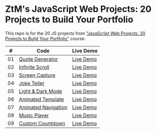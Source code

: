 # ZtM's JavaScript Web Projects: 20 Projects to Build Your Portfolio

This repo is for the 20 JS projects from ["JavaScript Web Projects: 20 Projects to Build Your Portfolio"](https://www.udemy.com/course/javascript-web-projects-to-build-your-portfolio-resume/) course.

|  #  | Code                                                                                                         | Live Demo                                                      |
| :-: | ------------------------------------------------------------------------------------------------------------ | -------------------------------------------------------------- |
| 01  | [Quote Generator](https://github.com/bayramhayri/ztm-20-JS-Projects/tree/master/01-quote-generator/)         | [Live Demo](https://dazzling-fermat-b39835.netlify.app/)       |
| 02  | [Infinite Scroll](https://github.com/bayramhayri/ztm-20-JS-Projects/tree/master/02-infinite-scroll/)         | [Live Demo](https://gifted-johnson-b39173.netlify.app/)        |
| 03  | [Screen Capture](https://github.com/bayramhayri/ztm-20-JS-Projects/tree/master/03-screen-capture/)           | [Live Demo](https://goofy-agnesi-c8ab9a.netlify.app/)          |
| 04  | [Joke Teller](https://github.com/bayramhayri/ztm-20-JS-Projects/tree/master/04-joke-teller/)                 | [Live Demo](https://pedantic-volhard-3e8612.netlify.app/)      |
| 05  | [Light & Dark Mode](https://github.com/bayramhayri/ztm-20-JS-Projects/tree/master/05-light-dark-mode/)       | [Live Demo](https://vigilant-wilson-311cf1.netlify.app/)       |
| 06  | [Animated Template](https://github.com/bayramhayri/ztm-20-JS-Projects/tree/master/06-animated-template/)     | [Live Demo](https://dreamy-shockley-f05261.netlify.app/)       |
| 07  | [Animated Navigation](https://github.com/bayramhayri/ztm-20-JS-Projects/tree/master/07-animated-navigation/) | [Live Demo](https://quizzical-fermat-8d6fbc.netlify.app/)      |
| 08  | [Music Player](https://github.com/bayramhayri/ztm-20-JS-Projects/tree/master/08-music-player/)               | [Live Demo](https://stupefied-jang-3da454.netlify.app/)        |
| 09  | [Custom Countdown](https://github.com/bayramhayri/ztm-20-JS-Projects/tree/master/09-custom-countdown/)       | [Live Demo](https://pensive-chandrasekhar-ea0f45.netlify.app/) |
